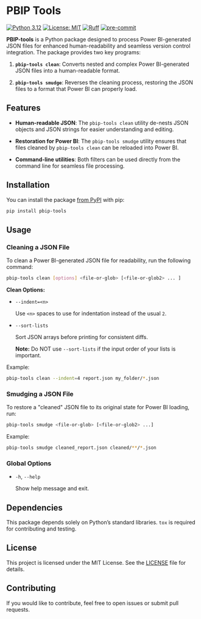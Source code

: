 # PBIP Tools

[![Python 3.12](https://img.shields.io/badge/python-3.12+-blue.svg)](https://www.python.org/downloads/release/python-312/)
[![License: MIT](https://img.shields.io/github/license/moshemoshe137/pbip-tools)](https://github.com/moshemoshe137/pbip-tools/blob/main/LICENSE)
[![Ruff](https://img.shields.io/endpoint?url=https://raw.githubusercontent.com/astral-sh/ruff/main/assets/badge/v2.json)](https://github.com/astral-sh/ruff)
[![pre-commit](https://img.shields.io/badge/pre--commit-enabled-brightgreen?logo=pre-commit&logoColor=white)](https://github.com/pre-commit/pre-commit)

**PBIP-tools** is a Python package designed to process Power BI-generated JSON files for
enhanced human-readability and seamless version control integration. The package
provides two key programs:

1. **`pbip-tools clean`**: Converts nested and complex Power BI-generated JSON files
   into a human-readable format.

2. **`pbip-tools smudge`**: Reverses the cleaning process, restoring the JSON files to a
   format that Power BI can properly load.

## Features

- **Human-readable JSON**: The `pbip-tools clean` utility de-nests JSON objects and JSON
  strings for easier understanding and editing.

- **Restoration for Power BI**: The `pbip-tools smudge` utility ensures that files
  cleaned by `pbip-tools clean` can be reloaded into Power BI.

- **Command-line utilities**: Both filters can be used directly from the command line
  for seamless file processing.

## Installation

You can install the package [from PyPI](https://pypi.org/project/pbip-tools/) with pip:

```bash
pip install pbip-tools
```

## Usage

### Cleaning a JSON File

To clean a Power BI-generated JSON file for readability, run the following command:

```bash
pbip-tools clean [options] <file-or-glob> [<file-or-glob2> ... ]
```

**Clean Options:**

- `--indent=<n>`

  Use `<n>` spaces to use for indentation instead of the usual `2`.

- `--sort-lists`

  Sort JSON arrays before printing for consistent diffs.

  **Note:** Do NOT use `--sort-lists` if the input order of your lists is important.

Example:

```bash
pbip-tools clean --indent=4 report.json my_folder/*.json
```

### Smudging a JSON File

To restore a "cleaned" JSON file to its original state for Power BI loading, run:

```bash
pbip-tools smudge <file-or-glob> [<file-or-glob2> ...]
```

Example:

```bash
pbip-tools smudge cleaned_report.json cleaned/**/*.json
```

### Global Options

- `-h`, `--help`

  Show help message and exit.

<!-- TODO

- `--version`

  Show version information and exit
-->

## Dependencies

This package depends solely on Python’s standard libraries. `tox` is required for
contributing and testing.

## License

This project is licensed under the MIT License. See the
[LICENSE](https://github.com/moshemoshe137/pbip-tools/blob/main/LICENSE) file for
details.

## Contributing

If you would like to contribute, feel free to open issues or submit pull requests.
